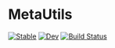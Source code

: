# MetaUtils

[![Stable](https://img.shields.io/badge/docs-stable-blue.svg)](https://genkuroki.github.io/MetaUtils.jl/stable)
[![Dev](https://img.shields.io/badge/docs-dev-blue.svg)](https://genkuroki.github.io/MetaUtils.jl/dev)
[![Build Status](https://travis-ci.com/genkuroki/MetaUtils.jl.svg?branch=master)](https://travis-ci.com/genkuroki/MetaUtils.jl)
